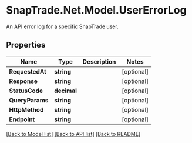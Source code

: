 # SnapTrade.Net.Model.UserErrorLog
An API error log for a specific SnapTrade user.

## Properties

Name | Type | Description | Notes
------------ | ------------- | ------------- | -------------
**RequestedAt** | **string** |  | [optional] 
**Response** | **string** |  | [optional] 
**StatusCode** | **decimal** |  | [optional] 
**QueryParams** | **string** |  | [optional] 
**HttpMethod** | **string** |  | [optional] 
**Endpoint** | **string** |  | [optional] 

[[Back to Model list]](../README.md#documentation-for-models) [[Back to API list]](../README.md#documentation-for-api-endpoints) [[Back to README]](../README.md)

